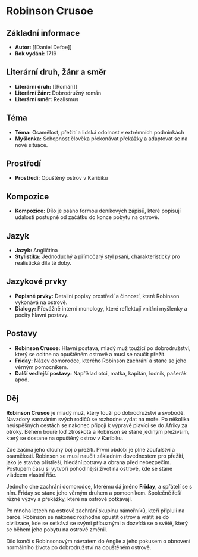 # Robinson Crusoe
## Základní informace
- **Autor:** [[Daniel Defoe]]
- **Rok vydání:** 1719

## Literární druh, žánr a směr 
- **Literární druh:** [[Román]]
- **Literární žánr:** Dobrodružný román
- **Literární směr:** Realismus

## Téma 
- **Téma:** Osamělost, přežití a lidská odolnost v extrémních podmínkách
- **Myšlenka:** Schopnost člověka překonávat překážky a adaptovat se na nové situace.

## Prostředí 
- **Prostředí:** Opuštěný ostrov v Karibiku

## Kompozice 
- **Kompozice:** Dílo je psáno formou deníkových zápisů, které popisují události postupně od začátku do konce pobytu na ostrově.

## Jazyk 
- **Jazyk:** Angličtina
- **Stylistika:** Jednoduchý a přímočarý styl psaní, charakteristický pro realistická díla té doby.

## Jazykové prvky 
- **Popisné prvky:** Detailní popisy prostředí a činností, které Robinson vykonává na ostrově.
- **Dialogy:** Převážně interní monology, které reflektují vnitřní myšlenky a pocity hlavní postavy.

## Postavy 
- **Robinson Crusoe:** Hlavní postava, mladý muž toužící po dobrodružství, který se ocitne na opuštěném ostrově a musí se naučit přežít.
- **Friday:** Název domorodce, kterého Robinson zachrání a stane se jeho věrným pomocníkem.
- **Další vedlejší postavy:** Například otci, matka, kapitán, lodník, pašerák apod.

## Děj

**Robinson Crusoe** je mladý muž, který touží po dobrodružství a svobodě. Navzdory varováním svých rodičů se rozhodne vydat na moře. Po několika neúspěšných cestách se nakonec připojí k výpravě plavící se do Afriky za otroky. Během bouře loď ztroskotá a Robinson se stane jediným přeživším, který se dostane na opuštěný ostrov v Karibiku.

Zde začíná jeho dlouhý boj o přežití. První období je plné zoufalství a osamělosti. Robinson se musí naučit základním dovednostem pro přežití, jako je stavba přístřeší, hledání potravy a obrana před nebezpečím. Postupem času si vytvoří pohodlnější život na ostrově, kde se stane vládcem vlastní říše.

Jednoho dne zachrání domorodce, kterému dá jméno **Friday**, a spřátelí se s ním. Friday se stane jeho věrným druhem a pomocníkem. Společně řeší různé výzvy a překážky, které na ostrově potkávají.

Po mnoha letech na ostrově zachrání skupinu námořníků, kteří připluli na bárce. Robinson se nakonec rozhodne opustit ostrov a vrátit se do civilizace, kde se setkává se svými příbuznými a dozvídá se o světě, který se během jeho pobytu na ostrově změnil.

Dílo končí s Robinsonovým návratem do Anglie a jeho pokusem o obnovení normálního života po dobrodružství na opuštěném ostrově.